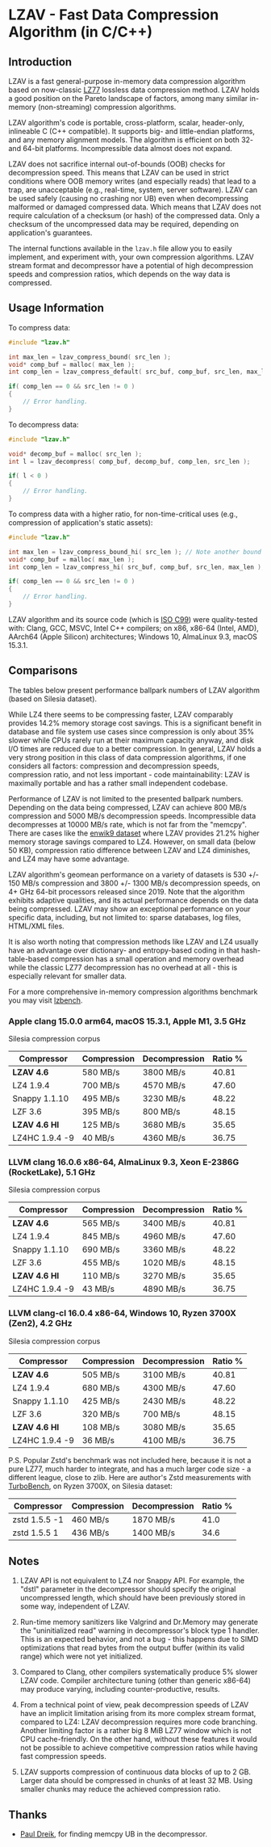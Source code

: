 # LZAV - Fast Data Compression Algorithm (in C/C++) #

## Introduction ##

LZAV is a fast general-purpose in-memory data compression algorithm based on
now-classic [LZ77](https://wikipedia.org/wiki/LZ77_and_LZ78) lossless data
compression method. LZAV holds a good position on the Pareto landscape of
factors, among many similar in-memory (non-streaming) compression algorithms.

LZAV algorithm's code is portable, cross-platform, scalar, header-only,
inlineable C (C++ compatible). It supports big- and little-endian platforms,
and any memory alignment models. The algorithm is efficient on both 32- and
64-bit platforms. Incompressible data almost does not expand.

LZAV does not sacrifice internal out-of-bounds (OOB) checks for decompression
speed. This means that LZAV can be used in strict conditions where OOB memory
writes (and especially reads) that lead to a trap, are unacceptable (e.g.,
real-time, system, server software). LZAV can be used safely (causing no
crashing nor UB) even when decompressing malformed or damaged compressed data.
Which means that LZAV does not require calculation of a checksum (or hash) of
the compressed data. Only a checksum of the uncompressed data may be required,
depending on application's guarantees.

The internal functions available in the `lzav.h` file allow you to easily
implement, and experiment with, your own compression algorithms. LZAV stream
format and decompressor have a potential of high decompression speeds and
compression ratios, which depends on the way data is compressed.

## Usage Information ##

To compress data:

```c
#include "lzav.h"

int max_len = lzav_compress_bound( src_len );
void* comp_buf = malloc( max_len );
int comp_len = lzav_compress_default( src_buf, comp_buf, src_len, max_len );

if( comp_len == 0 && src_len != 0 )
{
    // Error handling.
}
```

To decompress data:

```c
#include "lzav.h"

void* decomp_buf = malloc( src_len );
int l = lzav_decompress( comp_buf, decomp_buf, comp_len, src_len );

if( l < 0 )
{
    // Error handling.
}
```

To compress data with a higher ratio, for non-time-critical uses (e.g.,
compression of application's static assets):

```c
#include "lzav.h"

int max_len = lzav_compress_bound_hi( src_len ); // Note another bound function!
void* comp_buf = malloc( max_len );
int comp_len = lzav_compress_hi( src_buf, comp_buf, src_len, max_len );

if( comp_len == 0 && src_len != 0 )
{
    // Error handling.
}
```

LZAV algorithm and its source code (which is
[ISO C99](https://en.wikipedia.org/wiki/C99)) were quality-tested with:
Clang, GCC, MSVC, Intel C++ compilers; on x86, x86-64 (Intel, AMD), AArch64
(Apple Silicon) architectures; Windows 10, AlmaLinux 9.3, macOS 15.3.1.

## Comparisons ##

The tables below present performance ballpark numbers of LZAV algorithm
(based on Silesia dataset).

While LZ4 there seems to be compressing faster, LZAV comparably provides 14.2%
memory storage cost savings. This is a significant benefit in database and
file system use cases since compression is only about 35% slower while CPUs
rarely run at their maximum capacity anyway, and disk I/O times are reduced
due to a better compression. In general, LZAV holds a very strong position in
this class of data compression algorithms, if one considers all factors:
compression and decompression speeds, compression ratio, and not less
important - code maintainability: LZAV is maximally portable and has a rather
small independent codebase.

Performance of LZAV is not limited to the presented ballpark numbers.
Depending on the data being compressed, LZAV can achieve 800 MB/s compression
and 5000 MB/s decompression speeds. Incompressible data decompresses at 10000
MB/s rate, which is not far from the "memcpy". There are cases like the
[enwik9 dataset](https://mattmahoney.net/dc/textdata.html) where LZAV
provides 21.2% higher memory storage savings compared to LZ4. However, on
small data (below 50 KB), compression ratio difference between LZAV and LZ4
diminishes, and LZ4 may have some advantage.

LZAV algorithm's geomean performance on a variety of datasets is 530 +/- 150
MB/s compression and 3800 +/- 1300 MB/s decompression speeds, on 4+ GHz 64-bit
processors released since 2019. Note that the algorithm exhibits adaptive
qualities, and its actual performance depends on the data being compressed.
LZAV may show an exceptional performance on your specific data, including, but
not limited to: sparse databases, log files, HTML/XML files.

It is also worth noting that compression methods like LZAV and LZ4 usually
have an advantage over dictionary- and entropy-based coding in that
hash-table-based compression has a small operation and memory overhead while
the classic LZ77 decompression has no overhead at all - this is especially
relevant for smaller data.

For a more comprehensive in-memory compression algorithms benchmark you may
visit [lzbench](https://github.com/inikep/lzbench).

### Apple clang 15.0.0 arm64, macOS 15.3.1, Apple M1, 3.5 GHz ###

Silesia compression corpus

|Compressor      |Compression    |Decompression  |Ratio %        |
|----            |----           |----           |----           |
|**LZAV 4.6**    |580 MB/s       |3800 MB/s      |40.81          |
|LZ4 1.9.4       |700 MB/s       |4570 MB/s      |47.60          |
|Snappy 1.1.10   |495 MB/s       |3230 MB/s      |48.22          |
|LZF 3.6         |395 MB/s       |800 MB/s       |48.15          |
|**LZAV 4.6 HI** |125 MB/s       |3680 MB/s      |35.65          |
|LZ4HC 1.9.4 -9  |40 MB/s        |4360 MB/s      |36.75          |

### LLVM clang 16.0.6 x86-64, AlmaLinux 9.3, Xeon E-2386G (RocketLake), 5.1 GHz ###

Silesia compression corpus

|Compressor      |Compression    |Decompression  |Ratio %        |
|----            |----           |----           |----           |
|**LZAV 4.6**    |565 MB/s       |3400 MB/s      |40.81          |
|LZ4 1.9.4       |845 MB/s       |4960 MB/s      |47.60          |
|Snappy 1.1.10   |690 MB/s       |3360 MB/s      |48.22          |
|LZF 3.6         |455 MB/s       |1020 MB/s      |48.15          |
|**LZAV 4.6 HI** |110 MB/s       |3270 MB/s      |35.65          |
|LZ4HC 1.9.4 -9  |43 MB/s        |4890 MB/s      |36.75          |

### LLVM clang-cl 16.0.4 x86-64, Windows 10, Ryzen 3700X (Zen2), 4.2 GHz ###

Silesia compression corpus

|Compressor      |Compression    |Decompression  |Ratio %        |
|----            |----           |----           |----           |
|**LZAV 4.6**    |505 MB/s       |3100 MB/s      |40.81          |
|LZ4 1.9.4       |680 MB/s       |4300 MB/s      |47.60          |
|Snappy 1.1.10   |425 MB/s       |2430 MB/s      |48.22          |
|LZF 3.6         |320 MB/s       |700 MB/s       |48.15          |
|**LZAV 4.6 HI** |108 MB/s       |3080 MB/s      |35.65          |
|LZ4HC 1.9.4 -9  |36 MB/s        |4100 MB/s      |36.75          |

P.S. Popular Zstd's benchmark was not included here, because it is not a pure
LZ77, much harder to integrate, and has a much larger code size - a different
league, close to zlib. Here are author's Zstd measurements with
[TurboBench](https://github.com/powturbo/TurboBench/releases), on Ryzen 3700X,
on Silesia dataset:

|Compressor      |Compression    |Decompression  |Ratio %        |
|----            |----           |----           |----           |
|zstd 1.5.5 -1   |460 MB/s       |1870 MB/s      |41.0           |
|zstd 1.5.5 1    |436 MB/s       |1400 MB/s      |34.6           |

## Notes ##

1. LZAV API is not equivalent to LZ4 nor Snappy API. For example, the "dstl"
parameter in the decompressor should specify the original uncompressed length,
which should have been previously stored in some way, independent of LZAV.

2. Run-time memory sanitizers like Valgrind and Dr.Memory may generate the
"uninitialized read" warning in decompressor's block type 1 handler. This is
an expected behavior, and not a bug - this happens due to SIMD optimizations
that read bytes from the output buffer (within its valid range) which were not
yet initialized.

3. Compared to Clang, other compilers systematically produce 5% slower LZAV
code. Compiler architecture tuning (other than generic x86-64) may produce
varying, including counter-productive, results.

4. From a technical point of view, peak decompression speeds of LZAV have an
implicit limitation arising from its more complex stream format, compared to
LZ4: LZAV decompression requires more code branching. Another limiting factor
is a rather big 8 MiB LZ77 window which is not CPU cache-friendly. On the
other hand, without these features it would not be possible to achieve
competitive compression ratios while having fast compression speeds.

5. LZAV supports compression of continuous data blocks of up to 2 GB. Larger
data should be compressed in chunks of at least 32 MB. Using smaller chunks
may reduce the achieved compression ratio.

## Thanks ##

* [Paul Dreik](https://github.com/pauldreik), for finding memcpy UB in the
decompressor.
